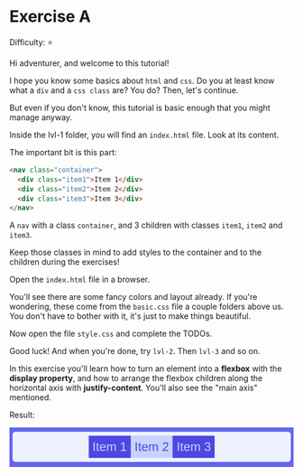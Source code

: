 # Exercise A

Difficulty: ⭐

Hi adventurer, and welcome to this tutorial!

I hope you know some basics about `html` and `css`. Do you at least know what a `div` and a `css class` are? You do? Then, let's continue.

But even if you don't know, this tutorial is basic enough that you might manage anyway.

Inside the lvl-1 folder, you will find an `index.html` file. Look at its content.

The important bit is this part:

```html
<nav class="container">
  <div class="item1">Item 1</div>
  <div class="item2">Item 2</div>
  <div class="item3">Item 3</div>
</nav>
```

A `nav` with a class `container`, and 3 children with classes `item1`, `item2` and `item3`.

Keep those classes in mind to add styles to the container and to the children during the exercises!

Open the `index.html` file in a browser.

You'll see there are some fancy colors and layout already. If you're wondering, these come from the `basic.css` file a couple folders above us. You don't have to bother with it, it's just to make things beautiful.

Now open the file `style.css` and complete the TODOs.

Good luck! And when you're done, try `lvl-2`. Then `lvl-3` and so on.

In this exercise you'll learn how to turn an element into a **flexbox** with the **display property**, and how to arrange the flexbox children along the horizontal axis with **justify-content**. You'll also see the "main axis" mentioned.

Result:

![image](../../assets/a.png)